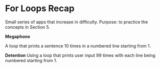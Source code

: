 # For Loops Recap

Small series of apps that increase in difficulty. Purpose: to practice the concepts in Section 5. 

<b>Megaphone</b>

A loop that prints a sentence 10 times in a numbered line starting from 1.

<b>Detention</b>
Using a loop that prints user input 99 times with each line being numbered starting from 1.
